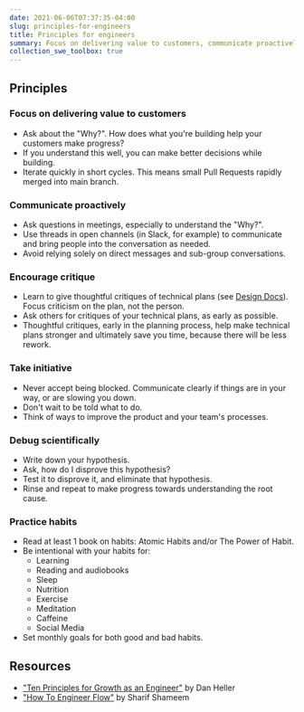 ```yaml
---
date: 2021-06-06T07:37:35-04:00
slug: principles-for-engineers
title: Principles for engineers
summary: Focus on delivering value to customers, communicate proactively, encourage critique, take initiative, debug scientifically, and practice habits.
collection_swe_toolbox: true
---
```


## Principles

### Focus on delivering value to customers

- Ask about the "Why?". How does what you're building help your customers make progress?
- If you understand this well, you can make better decisions while building.
- Iterate quickly in short cycles. This means small Pull Requests rapidly merged into main branch.

### Communicate proactively

- Ask questions in meetings, especially to understand the "Why?".
- Use threads in open channels (in Slack, for example) to communicate and bring people into the conversation as needed.
- Avoid relying solely on direct messages and sub-group conversations.

### Encourage critique

- Learn to give thoughtful critiques of technical plans (see [Design Docs](/design-docs)). Focus criticism on the plan, not the person.
- Ask others for critiques of your technical plans, as early as possible.
- Thoughtful critiques, early in the planning process, help make technical plans stronger and ultimately save you time, because there will be less rework.

### Take initiative

- Never accept being blocked. Communicate clearly if things are in your way, or are slowing you down.
- Don't wait to be told what to do.
- Think of ways to improve the product and your team's processes.

### Debug scientifically

- Write down your hypothesis.
- Ask, how do I disprove this hypothesis?
- Test it to disprove it, and eliminate that hypothesis.
- Rinse and repeat to make progress towards understanding the root cause.

### Practice habits

- Read at least 1 book on habits: Atomic Habits and/or The Power of Habit.
- Be intentional with your habits for:
  - Learning
  - Reading and audiobooks
  - Sleep
  - Nutrition
  - Exercise
  - Meditation
  - Caffeine
  - Social Media
- Set monthly goals for both good and bad habits.

## Resources

- ["Ten Principles for Growth as an Engineer"](https://medium.com/@daniel.heller/ten-principles-for-growth-69015e08c35b) by Dan Heller
- ["How To Engineer Flow"](https://sharif.io/flow/) by Sharif Shameem
